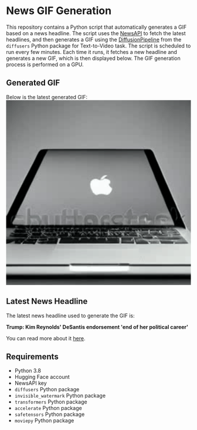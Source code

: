 # News GIF Generation
This repository contains a Python script that automatically generates a GIF based on a news headline. The script uses the [NewsAPI](https://newsapi.org/) to fetch the latest headlines, and then generates a GIF using the [DiffusionPipeline](https://github.com/huggingface/diffusers) from the `diffusers` Python package for Text-to-Video task.
The script is scheduled to run every few minutes. Each time it runs, it fetches a new headline and generates a new GIF, which is then displayed below. The GIF generation process is performed on a GPU.

## Generated GIF
Below is the latest generated GIF:
![Generated GIF](output.gif?raw=true&v=1699338920)

## Latest News Headline
The latest news headline used to generate the GIF is:

**Trump: Kim Reynolds' DeSantis endorsement 'end of her political career'**

You can read more about it [here](https://www.desmoinesregister.com/story/news/elections/presidential/caucus/2023/11/05/donald-trump-calls-kim-reynolds-disloyal-for-ron-desantis-endorsement-iowa-caucus-2024/71465756007/).

## Requirements
- Python 3.8
- Hugging Face account
- NewsAPI key
- `diffusers` Python package
- `invisible_watermark` Python package
- `transformers` Python package
- `accelerate` Python package
- `safetensors` Python package
- `moviepy` Python package

